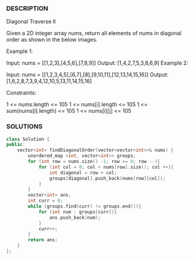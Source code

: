 ### DESCRIPTION

Diagonal Traverse II

Given a 2D integer array nums, return all elements of nums in diagonal order as shown in the below images.

 

Example 1:


Input: nums = [[1,2,3],[4,5,6],[7,8,9]]
Output: [1,4,2,7,5,3,8,6,9]
Example 2:


Input: nums = [[1,2,3,4,5],[6,7],[8],[9,10,11],[12,13,14,15,16]]
Output: [1,6,2,8,7,3,9,4,12,10,5,13,11,14,15,16]
 

Constraints:

1 <= nums.length <= 105
1 <= nums[i].length <= 105
1 <= sum(nums[i].length) <= 105
1 <= nums[i][j] <= 105




### SOLUTIONS

```c++
class Solution {
public:
    vector<int> findDiagonalOrder(vector<vector<int>>& nums) {
        unordered_map <int, vector<int>> groups;
        for (int row = nums.size() -1; row >= 0; row --){
            for (int col = 0; col < nums[row].size(); col ++){
                int diagonal = row + col;
                groups[diagonal].push_back(nums[row][col]);
            }
        }
        vector<int> ans;
        int curr = 0;
        while (groups.find(curr) != groups.end()){
            for (int num : groups[curr]){
                ans.push_back(num);
            }
            curr++;
        }
        return ans;
    }
};
```